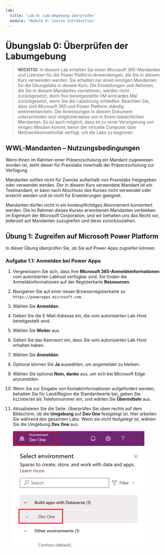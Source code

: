```yaml
---
lab:
  title: 'Lab 0: Lab-Umgebung überprüfen'
  module: 'Module 0: Course Introduction'
---
```


# Übungslab 0: Überprüfen der Labumgebung

> **WICHTIG:** In diesem Lab erhalten Sie einen Microsoft 365-Mandanten und Lizenzen für die Power Platform-Anwendungen, die Sie in diesem Kurs verwenden werden. Sie erhalten nur einen einzigen Mandanten für die Übungslabs in diesem Kurs. Die Einstellungen und Aktionen, die Sie in diesem Mandanten vornehmen, werden nicht zurückgesetzt, doch Ihre bereitgestellte VM wird jedes Mal zurückgesetzt, wenn Sie die Labsitzung schließen. Beachten Sie, dass sich Microsoft 365 und Power Platform ständig weiterentwickeln. Die Anweisungen in diesem Dokument unterscheiden sich möglicherweise von in Ihrem tatsächlichen Mandanten. Es ist auch möglich, dass es zu einer Verzögerung von einigen Minuten kommt, bevor der virtuelle Computer über Netzwerkkonnektivität verfügt, um die Labs zu beginnen.

## WWL-Mandanten – Nutzungsbedingungen

Wenn Ihnen im Rahmen einer Präsenzschulung ein Mandant zugewiesen worden ist, steht dieser für Praxislabs innerhalb der Präsenzschulung zur Verfügung.

Mandanten sollten nicht für Zwecke außerhalb von Praxislabs freigegeben oder verwendet werden. Der in diesem Kurs verwendete Mandant ist ein Testmandant; er kann nach Abschluss des Kurses nicht verwendet oder erreicht werden und ist nicht für Erweiterungen geeignet.

Mandanten dürfen nicht in ein kostenpflichtiges Abonnement konvertiert werden. Die im Rahmen dieses Kurses erworbenen Mandanten verbleiben im Eigentum der Microsoft Corporation, und wir behalten uns das Recht vor, jederzeit auf Mandanten zuzugreifen und diese zurückzuziehen.

## Übung 1: Zugreifen auf Microsoft Power Platform

In dieser Übung überprüfen Sie, ob Sie auf Power Apps zugreifen können.

### Aufgabe 1.1: Anmelden bei Power Apps

1. Vergewissern Sie sich, dass Ihre **Microsoft 365-Anmeldeinformationen** vom autorisierten Labhost verfügbar sind. Sie finden die Anmeldeinformationen auf der Registerkarte **Ressourcen**.

1. Navigieren Sie auf einer neuen Browserregisterkarte zu `https://powerapps.microsoft.com`.

1. Wählen Sie **Anmelden**.

1. Geben Sie die E-Mail-Adresse ein, die vom autorisierten Lab-Host bereitgestellt wird.

1. Wählen Sie **Weiter** aus.

1. Geben Sie das Kennwort ein, dass Sie vom autorisierten Lab-Host erhalten haben.

1. Wählen Sie **Anmelden**.

1. Optional können Sie **Ja** auswählen, um angemeldet zu bleiben.

1. Wählen Sie optional **Nein, danke** aus, um sich bei Microsoft Edge anzumelden.

1. Wenn Sie zur Eingabe von Kontaktinformationen aufgefordert werden, behalten Sie für Land/Region die Standardwerte bei, geben Sie `0123456789` als Telefonnummer ein, und wählen Sie **Übermitteln** aus.

1. Aktualisieren Sie die Seite. Überprüfen Sie oben rechts auf dem Bildschirm, ob die **Umgebung** auf **Dev One** festgelegt ist. Hier arbeiten Sie während des gesamten Labs. Wenn sie nicht festgelegt ist, wählen Sie die Umgebung **Dev One** aus.

    ![Umgebungsselektor.](../media/select-dev-one-environment.png)
